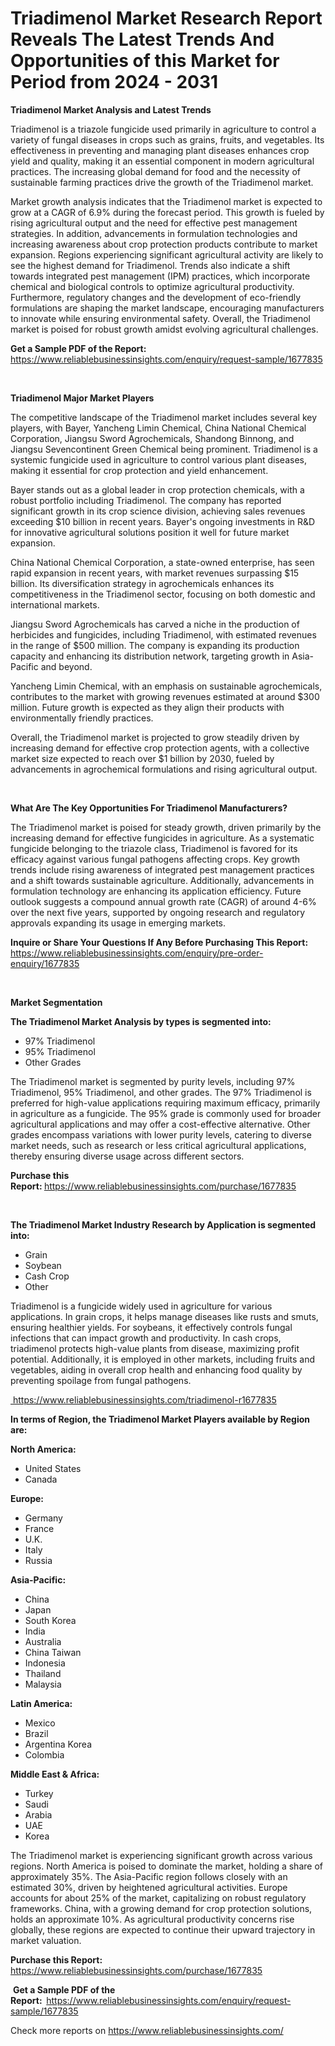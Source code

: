 <p><h1>Triadimenol Market Research Report Reveals The Latest Trends And Opportunities of this Market for Period from 2024 - 2031</h1></p><p><strong>Triadimenol Market Analysis and Latest Trends</strong></p>
<p><p>Triadimenol is a triazole fungicide used primarily in agriculture to control a variety of fungal diseases in crops such as grains, fruits, and vegetables. Its effectiveness in preventing and managing plant diseases enhances crop yield and quality, making it an essential component in modern agricultural practices. The increasing global demand for food and the necessity of sustainable farming practices drive the growth of the Triadimenol market. </p><p>Market growth analysis indicates that the Triadimenol market is expected to grow at a CAGR of 6.9% during the forecast period. This growth is fueled by rising agricultural output and the need for effective pest management strategies. In addition, advancements in formulation technologies and increasing awareness about crop protection products contribute to market expansion. Regions experiencing significant agricultural activity are likely to see the highest demand for Triadimenol. Trends also indicate a shift towards integrated pest management (IPM) practices, which incorporate chemical and biological controls to optimize agricultural productivity. Furthermore, regulatory changes and the development of eco-friendly formulations are shaping the market landscape, encouraging manufacturers to innovate while ensuring environmental safety. Overall, the Triadimenol market is poised for robust growth amidst evolving agricultural challenges.</p></p>
<p><strong>Get a Sample PDF of the Report:&nbsp;</strong> <a href="https://www.reliablebusinessinsights.com/enquiry/request-sample/1677835?utm_campaign=1138&utm_medium=2&utm_source=Github&utm_content=ia&utm_term=28122024&utm_id=triadimenol">https://www.reliablebusinessinsights.com/enquiry/request-sample/1677835</a></p>
<p>&nbsp;</p>
<p><strong>Triadimenol Major Market Players</strong></p>
<p><p>The competitive landscape of the Triadimenol market includes several key players, with Bayer, Yancheng Limin Chemical, China National Chemical Corporation, Jiangsu Sword Agrochemicals, Shandong Binnong, and Jiangsu Sevencontinent Green Chemical being prominent. Triadimenol is a systemic fungicide used in agriculture to control various plant diseases, making it essential for crop protection and yield enhancement.</p><p>Bayer stands out as a global leader in crop protection chemicals, with a robust portfolio including Triadimenol. The company has reported significant growth in its crop science division, achieving sales revenues exceeding $10 billion in recent years. Bayer's ongoing investments in R&D for innovative agricultural solutions position it well for future market expansion.</p><p>China National Chemical Corporation, a state-owned enterprise, has seen rapid expansion in recent years, with market revenues surpassing $15 billion. Its diversification strategy in agrochemicals enhances its competitiveness in the Triadimenol sector, focusing on both domestic and international markets.</p><p>Jiangsu Sword Agrochemicals has carved a niche in the production of herbicides and fungicides, including Triadimenol, with estimated revenues in the range of $500 million. The company is expanding its production capacity and enhancing its distribution network, targeting growth in Asia-Pacific and beyond.</p><p>Yancheng Limin Chemical, with an emphasis on sustainable agrochemicals, contributes to the market with growing revenues estimated at around $300 million. Future growth is expected as they align their products with environmentally friendly practices.</p><p>Overall, the Triadimenol market is projected to grow steadily driven by increasing demand for effective crop protection agents, with a collective market size expected to reach over $1 billion by 2030, fueled by advancements in agrochemical formulations and rising agricultural output.</p></p>
<p>&nbsp;</p>
<p><strong>What Are The Key Opportunities For Triadimenol Manufacturers?</strong></p>
<p><p>The Triadimenol market is poised for steady growth, driven primarily by the increasing demand for effective fungicides in agriculture. As a systematic fungicide belonging to the triazole class, Triadimenol is favored for its efficacy against various fungal pathogens affecting crops. Key growth trends include rising awareness of integrated pest management practices and a shift towards sustainable agriculture. Additionally, advancements in formulation technology are enhancing its application efficiency. Future outlook suggests a compound annual growth rate (CAGR) of around 4-6% over the next five years, supported by ongoing research and regulatory approvals expanding its usage in emerging markets.</p></p>
<p><strong>Inquire or Share Your Questions If Any Before Purchasing This Report:</strong> <a href="https://www.reliablebusinessinsights.com/enquiry/pre-order-enquiry/1677835?utm_campaign=1138&utm_medium=2&utm_source=Github&utm_content=ia&utm_term=28122024&utm_id=triadimenol">https://www.reliablebusinessinsights.com/enquiry/pre-order-enquiry/1677835</a></p>
<p>&nbsp;</p>
<p><strong>Market Segmentation</strong></p>
<p><strong>The Triadimenol Market Analysis by types is segmented into:</strong></p>
<p><ul><li>97% Triadimenol</li><li>95% Triadimenol</li><li>Other Grades</li></ul></p>
<p><p>The Triadimenol market is segmented by purity levels, including 97% Triadimenol, 95% Triadimenol, and other grades. The 97% Triadimenol is preferred for high-value applications requiring maximum efficacy, primarily in agriculture as a fungicide. The 95% grade is commonly used for broader agricultural applications and may offer a cost-effective alternative. Other grades encompass variations with lower purity levels, catering to diverse market needs, such as research or less critical agricultural applications, thereby ensuring diverse usage across different sectors.</p></p>
<p><strong>Purchase this Report:&nbsp;</strong><a href="https://www.reliablebusinessinsights.com/purchase/1677835?utm_campaign=1138&utm_medium=2&utm_source=Github&utm_content=ia&utm_term=28122024&utm_id=triadimenol">https://www.reliablebusinessinsights.com/purchase/1677835</a></p>
<p>&nbsp;</p>
<p><strong>The Triadimenol Market Industry Research by Application is segmented into:</strong></p>
<p><ul><li>Grain</li><li>Soybean</li><li>Cash Crop</li><li>Other</li></ul></p>
<p><p>Triadimenol is a fungicide widely used in agriculture for various applications. In grain crops, it helps manage diseases like rusts and smuts, ensuring healthier yields. For soybeans, it effectively controls fungal infections that can impact growth and productivity. In cash crops, triadimenol protects high-value plants from disease, maximizing profit potential. Additionally, it is employed in other markets, including fruits and vegetables, aiding in overall crop health and enhancing food quality by preventing spoilage from fungal pathogens.</p></p>
<p><a href="https://www.reliablebusinessinsights.com/triadimenol-r1677835?utm_campaign=1138&utm_medium=2&utm_source=Github&utm_content=ia&utm_term=28122024&utm_id=triadimenol">&nbsp;https://www.reliablebusinessinsights.com/triadimenol-r1677835</a></p>
<p><strong>In terms of Region, the Triadimenol Market Players available by Region are:</strong></p>
<p>
    <p> <strong> North America: </strong>
        <ul>
            <li>United States</li>
            <li>Canada</li>
        </ul>
        </p> 
    <p> <strong> Europe: </strong>
        <ul>
            <li>Germany</li>
            <li>France</li>
            <li>U.K.</li>
            <li>Italy</li>
            <li>Russia</li>
        </ul>
        </p> 
    <p> <strong> Asia-Pacific: </strong>
        <ul>
            <li>China</li>
            <li>Japan</li>
            <li>South Korea</li>
            <li>India</li>
            <li>Australia</li>
            <li>China Taiwan</li>
            <li>Indonesia</li>
            <li>Thailand</li>
            <li>Malaysia</li>
        </ul>
        </p> 
    <p> <strong> Latin America: </strong>
        <ul>
            <li>Mexico</li>
            <li>Brazil</li>
            <li>Argentina Korea</li>
            <li>Colombia</li>
        </ul>
        </p> 
    <p> <strong> Middle East & Africa: </strong>
        <ul>
            <li>Turkey</li>
            <li>Saudi</li>
            <li>Arabia</li>
            <li>UAE</li>
            <li>Korea</li>
        </ul>
    </p>
    </p>
<p><p>The Triadimenol market is experiencing significant growth across various regions. North America is poised to dominate the market, holding a share of approximately 35%. The Asia-Pacific region follows closely with an estimated 30%, driven by heightened agricultural activities. Europe accounts for about 25% of the market, capitalizing on robust regulatory frameworks. China, with a growing demand for crop protection solutions, holds an approximate 10%. As agricultural productivity concerns rise globally, these regions are expected to continue their upward trajectory in market valuation.</p></p>
<p><strong>Purchase this Report: </strong><a href="https://www.reliablebusinessinsights.com/purchase/1677835?utm_campaign=1138&utm_medium=2&utm_source=Github&utm_content=ia&utm_term=28122024&utm_id=triadimenol">https://www.reliablebusinessinsights.com/purchase/1677835</a></p>
<p>&nbsp;<strong>Get a Sample PDF of the Report:&nbsp;&nbsp;</strong><a href="https://www.reliablebusinessinsights.com/enquiry/request-sample/1677835?utm_campaign=1138&utm_medium=2&utm_source=Github&utm_content=ia&utm_term=28122024&utm_id=triadimenol">https://www.reliablebusinessinsights.com/enquiry/request-sample/1677835</a></p>
<p><strong></strong></p>
<p>Check more reports on <a href="https://www.reliablebusinessinsights.com/?utm_campaign=1138&utm_medium=2&utm_source=Github&utm_content=ia&utm_term=28122024&utm_id=triadimenol">https://www.reliablebusinessinsights.com/</a></p>